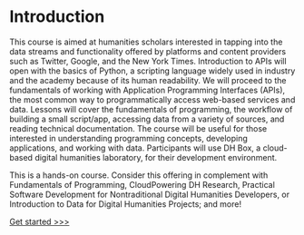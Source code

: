 # Introduction

This course is aimed at humanities scholars interested in tapping into the data streams and functionality offered by platforms and content providers such as Twitter, Google, and the New York Times. Introduction to APIs will open with the basics of Python, a scripting language widely used in industry and the academy because of its human readability. We will proceed to the fundamentals of working with Application Programming Interfaces (APIs), the most common way to programmatically access web-based services and data. Lessons will cover the fundamentals of programming, the workflow of building a small script/app, accessing data from a variety of sources, and reading technical documentation. The course will be useful for those interested in understanding programming concepts, developing applications, and working with data. Participants will use DH Box, a cloud-based digital humanities laboratory, for their development environment. 

This is a hands-on course. Consider this offering in complement with Fundamentals of Programming, CloudPowering DH Research, Practical Software Development for Nontraditional Digital Humanities Developers, or Introduction to Data for Digital Humanities Projects; and more!

[Get started >>>](WhatIsAPI.md)
